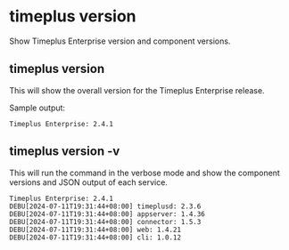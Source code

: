 # timeplus version

Show Timeplus Enterprise version and component versions.

## timeplus version

This will show the overall version for the Timeplus Enterprise release.

Sample output:

```
Timeplus Enterprise: 2.4.1
```

## timeplus version -v

This will run the command in the verbose mode and show the component versions and JSON output of each service.

```
Timeplus Enterprise: 2.4.1
DEBU[2024-07-11T19:31:44+08:00] timeplusd: 2.3.6
DEBU[2024-07-11T19:31:44+08:00] appserver: 1.4.36
DEBU[2024-07-11T19:31:44+08:00] connector: 1.5.3
DEBU[2024-07-11T19:31:44+08:00] web: 1.4.21
DEBU[2024-07-11T19:31:44+08:00] cli: 1.0.12
```
